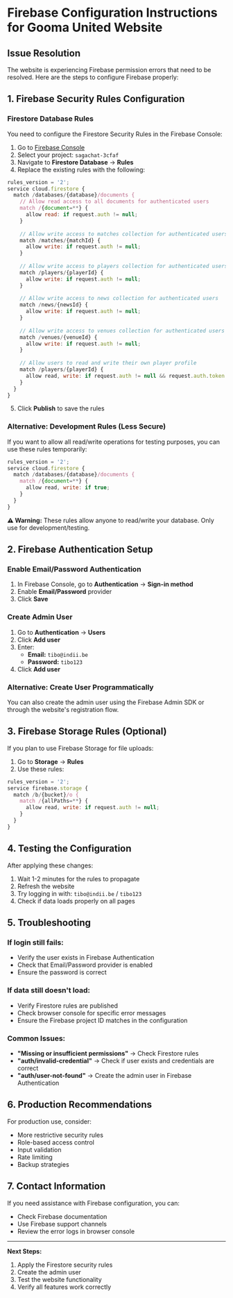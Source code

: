 # Firebase Configuration Instructions for Gooma United Website

## Issue Resolution
The website is experiencing Firebase permission errors that need to be resolved. Here are the steps to configure Firebase properly:

## 1. Firebase Security Rules Configuration

### Firestore Database Rules
You need to configure the Firestore Security Rules in the Firebase Console:

1. Go to [Firebase Console](https://console.firebase.google.com/)
2. Select your project: `sagachat-3cfaf`
3. Navigate to **Firestore Database** → **Rules**
4. Replace the existing rules with the following:

```javascript
rules_version = '2';
service cloud.firestore {
  match /databases/{database}/documents {
    // Allow read access to all documents for authenticated users
    match /{document=**} {
      allow read: if request.auth != null;
    }
    
    // Allow write access to matches collection for authenticated users
    match /matches/{matchId} {
      allow write: if request.auth != null;
    }
    
    // Allow write access to players collection for authenticated users
    match /players/{playerId} {
      allow write: if request.auth != null;
    }
    
    // Allow write access to news collection for authenticated users
    match /news/{newsId} {
      allow write: if request.auth != null;
    }
    
    // Allow write access to venues collection for authenticated users
    match /venues/{venueId} {
      allow write: if request.auth != null;
    }
    
    // Allow users to read and write their own player profile
    match /players/{playerId} {
      allow read, write: if request.auth != null && request.auth.token.email == resource.data.email;
    }
  }
}
```

5. Click **Publish** to save the rules

### Alternative: Development Rules (Less Secure)
If you want to allow all read/write operations for testing purposes, you can use these rules temporarily:

```javascript
rules_version = '2';
service cloud.firestore {
  match /databases/{database}/documents {
    match /{document=**} {
      allow read, write: if true;
    }
  }
}
```

**⚠️ Warning:** These rules allow anyone to read/write your database. Only use for development/testing.

## 2. Firebase Authentication Setup

### Enable Email/Password Authentication
1. In Firebase Console, go to **Authentication** → **Sign-in method**
2. Enable **Email/Password** provider
3. Click **Save**

### Create Admin User
1. Go to **Authentication** → **Users**
2. Click **Add user**
3. Enter:
   - **Email:** `tibo@indii.be`
   - **Password:** `tibo123`
4. Click **Add user**

### Alternative: Create User Programmatically
You can also create the admin user using the Firebase Admin SDK or through the website's registration flow.

## 3. Firebase Storage Rules (Optional)
If you plan to use Firebase Storage for file uploads:

1. Go to **Storage** → **Rules**
2. Use these rules:

```javascript
rules_version = '2';
service firebase.storage {
  match /b/{bucket}/o {
    match /{allPaths=**} {
      allow read, write: if request.auth != null;
    }
  }
}
```

## 4. Testing the Configuration

After applying these changes:

1. Wait 1-2 minutes for the rules to propagate
2. Refresh the website
3. Try logging in with: `tibo@indii.be` / `tibo123`
4. Check if data loads properly on all pages

## 5. Troubleshooting

### If login still fails:
- Verify the user exists in Firebase Authentication
- Check that Email/Password provider is enabled
- Ensure the password is correct

### If data still doesn't load:
- Verify Firestore rules are published
- Check browser console for specific error messages
- Ensure the Firebase project ID matches in the configuration

### Common Issues:
- **"Missing or insufficient permissions"** → Check Firestore rules
- **"auth/invalid-credential"** → Check if user exists and credentials are correct
- **"auth/user-not-found"** → Create the admin user in Firebase Authentication

## 6. Production Recommendations

For production use, consider:
- More restrictive security rules
- Role-based access control
- Input validation
- Rate limiting
- Backup strategies

## 7. Contact Information

If you need assistance with Firebase configuration, you can:
- Check Firebase documentation
- Use Firebase support channels
- Review the error logs in browser console

---

**Next Steps:**
1. Apply the Firestore security rules
2. Create the admin user
3. Test the website functionality
4. Verify all features work correctly

